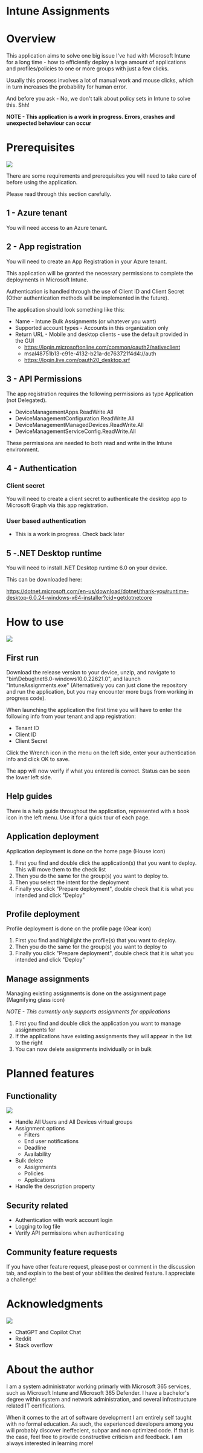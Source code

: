 # Intune Assignments

# Overview

This application aims to solve one big issue I've had with Microsoft Intune for a long time - how to efficiently deploy a large amount of applications and profiles/policies to one or more groups with just a few clicks.

Usually this process involves a lot of manual work and mouse clicks, which in turn increases the probability for human error.

And before you ask - No, we don't talk about policy sets in Intune to solve this. Shh!


__NOTE - This application is a work in progress. Errors, crashes and unexpected behaviour can occur__



# Prerequisites
![](https://img.shields.io/badge/START%20HERE-red)


There are some requirements and prerequisites you will need to take care of before using the application. 

Please read through this section carefully.

## 1 - Azure tenant

You will need access to an Azure tenant.


## 2 - App registration


You will need to create an App Registration in your Azure tenant. 

This application will be granted the necessary permissions to complete the deployments in Microsoft Intune.

Authentication is handled through the use of Client ID and Client Secret (Other authentication methods will be implemented in the future).

The application should look something like this:

- Name - Intune Bulk Assignments (or whatever you want)
- Supported account types - Accounts in this organization only
- Return URL - Mobile and desktop clients - use the default provided in the GUI
    - https://login.microsoftonline.com/common/oauth2/nativeclient
    - msal48751b13-c91e-4132-b21a-dc763721f4d4://auth
    - https://login.live.com/oauth20_desktop.srf

## 3 - API Permissions

The app registration requires the following permissions as type Application (not Delegated).

- DeviceManagementApps.ReadWrite.All
- DeviceManagementConfiguration.ReadWrite.All
- DeviceManagementManagedDevices.ReadWrite.All
- DeviceManagementServiceConfig.ReadWrite.All

These permissions are needed to both read and write in the Intune environment.


## 4 - Authentication

### Client secret

You will need to create a client secret to authenticate the desktop app to Microsoft Graph via this app registration.


### User based authentication

- This is a work in progress. Check back later

## 5 -.NET Desktop runtime

You will need to install .NET Desktop runtime 6.0 on your device. 

This can be downloaded here:

https://dotnet.microsoft.com/en-us/download/dotnet/thank-you/runtime-desktop-6.0.24-windows-x64-installer?cid=getdotnetcore




# How to use
![](https://img.shields.io/badge/How_to-_use-blue)

## First run

Download the release version to your device, unzip, and navigate to "bin\Debug\net6.0-windows10.0.22621.0", and launch "IntuneAssignments.exe"
(Alternatively you can just clone the repository and run the application, but you may encounter more bugs from working in progress code).

When launching the application the first time you will have to enter the following info from your tenant and app registration:

- Tenant ID
- Client ID
- Client Secret

Click the Wrench icon in the menu on the left side, enter your authentication info and click OK to save. 

The app will now verify if what you entered is correct. 
Status can be seen the lower left side.

## Help guides

There is a help guide throughout the application, represented with a book icon in the left menu. Use it for a quick tour of each page.


## Application deployment

Application deployment is done on the home page (House icon)

1. First you find and double click the application(s) that you want to deploy. This will move them to the check list
2. Then you do the same for the group(s) you want to deploy to.
3. Then you select the intent for the deployment
4. Finally you click "Prepare deployment", double check that it is what you intended and click "Deploy"

## Profile deployment

Profile deployment is done on the profile page (Gear icon)

1. First you find and highlight the profile(s) that you want to deploy.
2. Then you do the same for the group(s) you want to deploy to
3. Finally you click "Prepare deployment", double check that it is what you intended and click "Deploy"


## Manage assignments

Managing existing assignments is done on the assignment page (Magnifying glass icon)

_NOTE - This currently only supports assignments for applications_

1. First you find and double click the application you want to manage assignments for
2. If the applications have existing assignments they will appear in the list to the right
3. You can now delete assignments individually or in bulk


# Planned features

## Functionality
![](https://img.shields.io/badge/Upcoming-Stuff-green)

- Handle All Users and All Devices virtual groups
- Assignment options
    - Filters
    - End user notifications
    - Deadline
    - Availability
- Bulk delete
    - Assignments
    - Policies
    - Applications
- Handle the description property
  

## Security related

- Authentication with work account login
- Logging to log file
- Verify API permissions when authenticating


## Community feature requests

If you have other feature request, please post or comment in the discussion tab, and explain to the best of your abilities the desired feature. I appreciate a challenge!

# Acknowledgments
![](https://img.shields.io/badge/Thanks-green)
- ChatGPT and Copilot Chat
- Reddit
- Stack overflow


# About the author

I am a system administrator working primarly with Microsoft 365 services, such as Microsoft Intune and Microsoft 365 Defender. I have a bachelor's degree within system and network administration, and several infrastructure related IT certifications.

When it comes to the art of software development I am entirely self taught with no formal education. As such, the experienced developers among you will probably discover ineffecient, subpar and non optimized code. If that is the case, feel free to provide constructive criticism and feedback. I am always interested in learning more!
